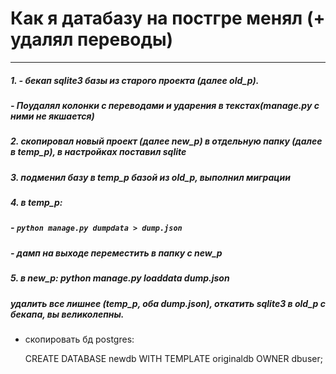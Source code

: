 #  Как я датабазу на постгре менял  (+ удалял переводы)

---
##### 1. - бекап sqlite3 базы из старого проекта (далее old_p). 
#####  	 - Поудалял колонки с переводами и ударения в текстах(manage.py с ними не якшается) 
##### 2. скопировал новый проект (далее new_p) в отдельную папку (далее в temp_p), в настройках поставил sqlite
##### 3. подменил базу в temp_p базой из old_p, выполнил миграции
##### 4. в temp_p: 
##### - ```python manage.py dumpdata > dump.json```
##### - дамп на выходе переместить в папку с new_p
##### 5. в new_p: python manage.py loaddata dump.json

##### удалить все лишнее (temp_p, оба dump.json), откатить sqlite3 в old_p с бекапа, вы великолепны.
+ скопировать бд postgres:
    
    
    CREATE DATABASE newdb WITH TEMPLATE originaldb OWNER dbuser;